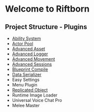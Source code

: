 # Welcome to Riftborn 

## Project Structure - Plugins

- [Ability System](plugins/ability-system.md)
- [Actor Pool](plugins/actor-pool.md)
- [Advanced Asset](plugins/advanced-asset.md)
- [Advanced Logger](plugins/advanced-logger.md)
- [Advanced Movement](plugins/advanced-movement.md)
- [Advanced Sessions](plugins/advanced-sessions.md)
- [Blueprint Compile](plugins/blueprint-compile.md)
- [Data Serializer](plugins/data-serializer.md)
- Easy Settings
- Menu Plugin
- [Replicated Object](plugins/replicated-object.md)
- Runtime Image Loader
- Universal Voice Chat Pro
- Melee Master
